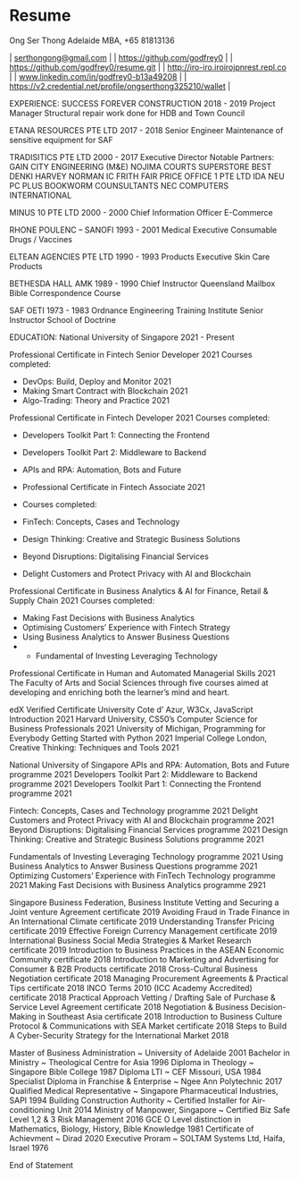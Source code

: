 # Resume

Ong Ser Thong 
Adelaide MBA, +65 81813136

| serthongong@gmail.com |
| https://github.com/godfrey0 | 
| https://github.com/godfrey0/resume.git |
| http://iro-iro.iroirojpnrest.repl.co |
| www.linkedin.com/in/godfrey0-b13a49208 | 
| https://v2.credential.net/profile/ongserthong325210/wallet |

EXPERIENCE:
SUCCESS FOREVER CONSTRUCTION 2018 - 2019 
Project Manager
Structural repair work done for HDB and Town Council

ETANA RESOURCES PTE LTD 2017 - 2018 
Senior Engineer
Maintenance of sensitive equipment for SAF

TRADISITICS PTE LTD 2000 - 2017 
Executive Director
Notable Partners:
GAIN CITY ENGINEERING (M&E)
NOJIMA COURTS SUPERSTORE 
BEST DENKI
HARVEY NORMAN
IC FRITH
FAIR PRICE
OFFICE 1 PTE LTD
IDA NEU PC PLUS
BOOKWORM COUNSULTANTS
NEC COMPUTERS INTERNATIONAL 

MINUS 10 PTE LTD 2000 - 2000 
Chief Information Officer 
E-Commerce 

RHONE POULENC – SANOFI 1993 - 2001
Medical Executive
Consumable Drugs / Vaccines

ELTEAN AGENCIES PTE LTD 1990 - 1993
Products Executive
Skin Care Products

BETHESDA HALL AMK 1989 - 1990
Chief Instructor
Queensland Mailbox Bible Correspondence Course 

SAF OETI 1973 - 1983
Ordnance Engineering Training Institute 
Senior Instructor School of Doctrine 

EDUCATION:
National University of Singapore 2021 - Present 

Professional Certificate in Fintech Senior Developer 2021 
Courses completed:
- DevOps: Build, Deploy and Monitor 2021
- Making Smart Contract with Blockchain 2021
- Algo-Trading: Theory and Practice 2021

Professional Certificate in Fintech Developer 2021 
Courses completed:
- Developers Toolkit Part 1: Connecting the Frontend 
- Developers Toolkit Part 2: Middleware to Backend 
- APIs and RPA: Automation, Bots and Future 

- Professional Certificate in Fintech Associate 2021 
- Courses completed:
- FinTech: Concepts, Cases and Technology
- Design Thinking: Creative and Strategic Business Solutions 
- Beyond Disruptions: Digitalising Financial Services 
- Delight Customers and Protect Privacy with AI and Blockchain 

Professional Certificate in Business Analytics & AI for Finance, Retail & Supply Chain 2021 
Courses completed:
- Making Fast Decisions with Business Analytics
- Optimising Customers’ Experience with Fintech Strategy 
- Using Business Analytics to Answer Business Questions 
- - Fundamental of Investing Leveraging Technology 

Professional Certificate in Human and Automated Managerial Skills 2021
The Faculty of Arts and Social Sciences through five courses aimed 
at developing and enriching both the learner’s mind and heart. 

edX Verified Certificate 
University Cote d’ Azur, W3Cx, JavaScript Introduction 2021
Harvard University, CS50’s Computer Science for Business Professionals 2021 
University of Michigan, Programming for Everybody Getting Started with Python 2021 
Imperial College London, Creative Thinking: Techniques and Tools 2021 

National University of Singapore 
APIs and RPA: Automation, Bots and Future programme 2021
Developers Toolkit Part 2: Middleware to Backend programme 2021
Developers Toolkit Part 1: Connecting the Frontend programme 2021

Fintech: Concepts, Cases and Technology programme 2021
Delight Customers and Protect Privacy with AI and Blockchain programme 2021 
Beyond Disruptions: Digitalising Financial Services programme 2021
Design Thinking: Creative and Strategic Business Solutions programme 2021 

Fundamentals of Investing Leveraging Technology programme 2021
Using Business Analytics to Answer Business Questions programme 2021 
Optimizing Customers’ Experience with FinTech Technology programme 2021 
Making Fast Decisions with Business Analytics programme 2921

Singapore Business Federation, Business Institute 
Vetting and Securing a Joint venture Agreement certificate 2019
Avoiding Fraud in Trade Finance in An International Climate certificate 2019
Understanding Transfer Pricing certificate 2019
Effective Foreign Currency Management certificate 2019
International Business Social Media Strategies & Market Research certificate 2019
Introduction to Business Practices in the ASEAN Economic Community certificate 2018 
Introduction to Marketing and Advertising for Consumer & B2B Products certificate 2018 
Cross-Cultural Business Negotiation certificate 2018
Managing Procurement Agreements & Practical Tips certificate 2018
INCO Terms 2010 (ICC Academy Accredited) certificate 2018
Practical Approach Vetting / Drafting Sale of Purchase & Service Level Agreement certificate 2018 
Negotiation & Business Decision-Making in Southeast Asia certificate 2018
Introduction to Business Culture Protocol & Communications with SEA Market certificate 2018
Steps to Build A Cyber-Security Strategy for the International Market 2018 

Master of Business Administration ~ University of Adelaide 2001
Bachelor in Ministry ~ Theological Centre for Asia 1996
Diploma in Theology ~ Singapore Bible College 1987
Diploma LTI ~ CEF Missouri, USA 1984
Specialist Diploma in Franchise & Enterprise ~ Ngee Ann Polytechnic 2017
Qualified Medical Representative ~ Singapore Pharmaceutical Industries, SAPI 1994 
Building Construction Authority ~ Certified Installer for Air-conditioning Unit 2014
Ministry of Manpower, Singapore ~ Certified Biz Safe Level 1,2 & 3 Risk Management 2016 
GCE O Level distinction in Mathematics, Biology, History, Bible Knowledge 1981
Certificate of Achievment ~ Dirad 2020
Executive Proram ~ SOLTAM Systems Ltd, Haifa, Israel 1976

End of Statement

